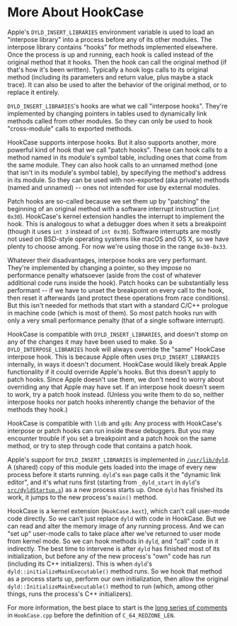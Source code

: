 # More About HookCase

Apple's `DYLD_INSERT_LIBRARIES` environment variable is used to load
an "interpose library" into a process before any of its other modules.
The interpose library contains "hooks" for methods implemented
elsewhere.  Once the process is up and running, each hook is called
instead of the original method that it hooks.  Then the hook can call
the original method (if that's how it's been written).  Typically a
hook logs calls to its original method (including its parameters and
return value, plus maybe a stack trace).  It can also be used to alter
the behavior of the original method, or to replace it entirely.

`DYLD_INSERT_LIBRARIES`'s hooks are what we call "interpose hooks".
They're implemented by changing pointers in tables used to dynamically
link methods called from other modules.  So they can only be used to
hook "cross-module" calls to exported methods.

HookCase supports interpose hooks.  But it also supports another, more
powerful kind of hook that we call "patch hooks".  These can hook
calls to a method named in its module's symbol table, including ones
that come from the same module.  They can also hook calls to an
unnamed method (one that isn't in its module's symbol table), by
specifying the method's address in its module.  So they can be used
with non-exported (aka private) methods (named and unnamed) -- ones
not intended for use by external modules.

Patch hooks are so-called because we set them up by "patching" the
beginning of an original method with a software interrupt instruction
(`int 0x30`).  HookCase's kernel extension handles the interrupt to
implement the hook.  This is analogous to what a debugger does when it
sets a breakpoint (though it uses `int 3` instead of `int 0x30`).
Software interrupts are mostly not used on BSD-style operating systems
like macOS and OS X, so we have plenty to choose among.  For now we're
using those in the range `0x30-0x33`.

Whatever their disadvantages, interpose hooks are very performant.
They're implemented by changing a pointer, so they impose no
performance penalty whatsoever (aside from the cost of whatever
additional code runs inside the hook).  Patch hooks can be
substantially less performant -- if we have to unset the breakpoint on
every call to the hook, then reset it afterwards (and protect these
operations from race conditions).  But this isn't needed for methods
that start with a standard C/C++ prologue in machine code (which is
most of them).  So most patch hooks run with only a very small
performance penalty (that of a single software interrupt).

HookCase is compatible with `DYLD_INSERT_LIBRARIES`, and doesn't stomp
on any of the changes it may have been used to make.  So a
`DYLD_INTERPOSE_LIBRARIES` hook will always override the "same"
HookCase interpose hook.  This is because Apple often uses
`DYLD_INSERT_LIBRARIES` internally, in ways it doesn't document.
HookCase would likely break Apple functionality if it could override
Apple's hooks.  But this doesn't apply to patch hooks.  Since Apple
doesn't use them, we don't need to worry about overriding any that
Apple may have set.  If an interpose hook doesn't seem to work, try a
patch hook instead.  (Unless you write them to do so, neither
interpose hooks nor patch hooks inherently change the behavior of the
methods they hook.)

HookCase is compatible with `lldb` and `gdb`:  Any process with
HookCase's interpose or patch hooks can run inside these debuggers.
But you may encounter trouble if you set a breakpoint and a patch hook
on the same method, or try to step through code that contains a patch
hook.

Apple's support for `DYLD_INSERT_LIBRARIES` is implemented in
[`/usr/lib/dyld`](https://opensource.apple.com/source/dyld/dyld-519.2.2/).
A (shared) copy of this module gets loaded into the image of every new
process before it starts running.  `dyld`'s `man` page calls it the
"dynamic link editor", and it's what runs first (starting from
`_dyld_start` in `dyld`'s
[`src/dyldStartup.s`](https://opensource.apple.com/source/dyld/dyld-519.2.2/src/dyldStartup.s.auto.html))
as a new process starts up.  Once `dyld` has finished its work, it
jumps to the new process's `main()` method.

HookCase is a kernel extension (`HookCase.kext`), which can't call
user-mode code directly.  So we can't just replace `dyld` with code in
HookCase.  But we can read and alter the memory image of any running
process.  And we can "set up" user-mode calls to take place after
we've returned to user mode from kernel mode.  So we can hook methods
in `dyld`, and "call" code in it indirectly.  The best time to
intervene is after `dyld` has finished most of its initialization, but
before any of the new process's "own" code has run (including its C++
initializers).  This is when `dyld`'s
`dyld::initializeMainExecutable()` method runs.  So we hook that
method as a process starts up, perform our own initialization, then
allow the original `dyld::InitializeMainExecutable()` method to run
(which, among other things, runs the process's C++ initializers).

For more information, the best place to start is the
[long series of comments](HookCase/HookCase/HookCase.cpp#L6144)
in `HookCase.cpp` before the definition of `C_64_REDZONE_LEN`.
